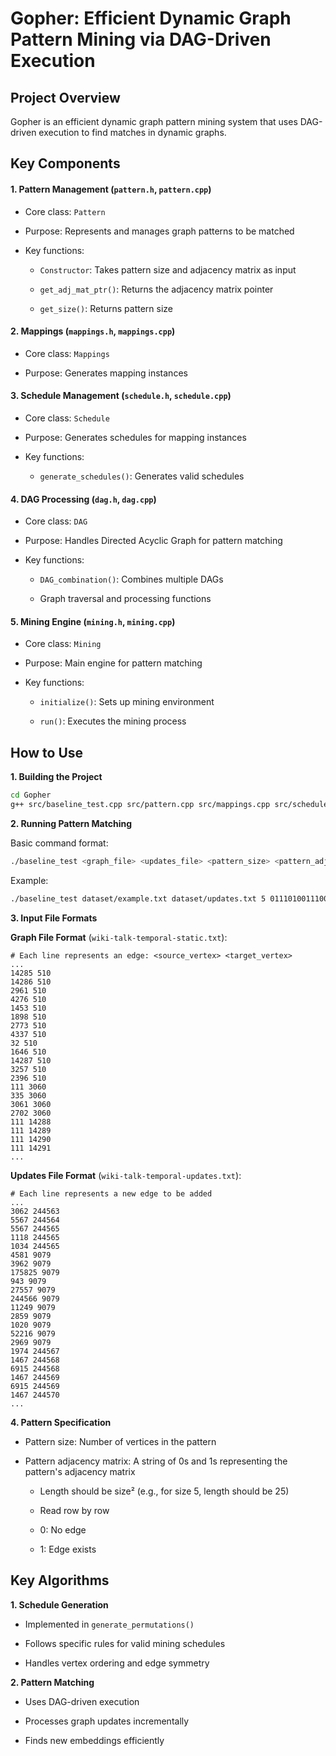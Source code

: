 # Gopher: Efficient Dynamic Graph Pattern Mining via DAG-Driven Execution
## Project Overview

Gopher is an efficient dynamic graph pattern mining system that uses DAG-driven execution to find matches in dynamic graphs.



## Key Components

#### 1. Pattern Management (`pattern.h`, `pattern.cpp`)

- Core class: `Pattern`

- Purpose: Represents and manages graph patterns to be matched

- Key functions:

  - `Constructor`: Takes pattern size and adjacency matrix as input

  - `get_adj_mat_ptr()`: Returns the adjacency matrix pointer

  - `get_size()`: Returns pattern size

#### 2. Mappings (`mappings.h`, `mappings.cpp`)

- Core class: `Mappings`

- Purpose: Generates mapping instances

#### 3. Schedule Management (`schedule.h`, `schedule.cpp`)

- Core class: `Schedule`

- Purpose: Generates schedules for mapping instances

- Key functions:
  - `generate_schedules()`: Generates valid schedules

#### 4. DAG Processing (`dag.h`, `dag.cpp`)

- Core class: `DAG`

- Purpose: Handles Directed Acyclic Graph for pattern matching

- Key functions:

  - `DAG_combination()`: Combines multiple DAGs

  - Graph traversal and processing functions

#### 5. Mining Engine (`mining.h`, `mining.cpp`)

- Core class: `Mining`

- Purpose: Main engine for pattern matching

- Key functions:

  - `initialize()`: Sets up mining environment

  - `run()`: Executes the mining process

    

## How to Use

**1. Building the Project**

```bash
cd Gopher
g++ src/baseline_test.cpp src/pattern.cpp src/mappings.cpp src/schedule.cpp src/dag.cpp src/mining.cpp -o baseline_test
```

**2. Running Pattern Matching**

Basic command format:

```bash
./baseline_test <graph_file> <updates_file> <pattern_size> <pattern_adjacency_matrix>
```

Example:

```bash
./baseline_test dataset/example.txt dataset/updates.txt 5 0111010011100011100001100
```

**3. Input File Formats**

**Graph File Format** (`wiki-talk-temporal-static.txt`):

```
# Each line represents an edge: <source_vertex> <target_vertex>
...
14285 510
14286 510
2961 510
4276 510
1453 510
1898 510
2773 510
4337 510
32 510
1646 510
14287 510
3257 510
2396 510
111 3060
335 3060
3061 3060
2702 3060
111 14288
111 14289
111 14290
111 14291
...
```

**Updates File Format** (`wiki-talk-temporal-updates.txt`):

```
# Each line represents a new edge to be added
...
3062 244563
5567 244564
5567 244565
1118 244565
1034 244565
4581 9079
3962 9079
175825 9079
943 9079
27557 9079
244566 9079
11249 9079
2859 9079
1020 9079
52216 9079
2969 9079
1974 244567
1467 244568
6915 244568
1467 244569
6915 244569
1467 244570
...
```

**4. Pattern Specification**

- Pattern size: Number of vertices in the pattern

- Pattern adjacency matrix: A string of 0s and 1s representing the pattern's adjacency matrix

  - Length should be size² (e.g., for size 5, length should be 25)

  - Read row by row

  - 0: No edge

  - 1: Edge exists



## Key Algorithms

**1. Schedule Generation**

- Implemented in `generate_permutations()`

- Follows specific rules for valid mining schedules

- Handles vertex ordering and edge symmetry

**2. Pattern Matching**

- Uses DAG-driven execution

- Processes graph updates incrementally

- Finds new embeddings efficiently
